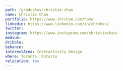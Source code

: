 ```yaml
---
path: /graduates/christie-chan
name: Christie Chan
portfolio: https://www.chrchan.com/home
linkedin: https://www.linkedin.com/in/chrchan/
twitter: 
instagram: https://www.instagram.com/christiechan/
medium:
dribble:
behance:
interestArea: Interactivity Design
where: Toronto, Ontario
relocation: Yes
---
```

